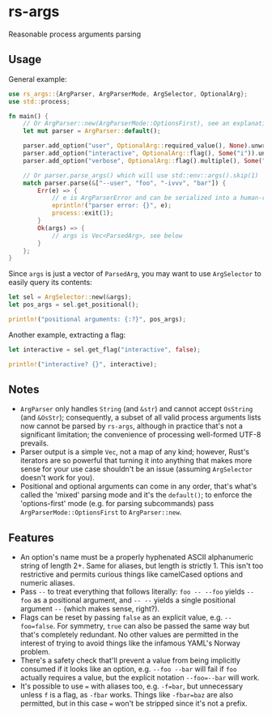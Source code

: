 # rs-args
Reasonable process arguments parsing

## Usage
General example:
```rust
use rs_args::{ArgParser, ArgParserMode, ArgSelector, OptionalArg};
use std::process;

fn main() {
    // Or ArgParser::new(ArgParserMode::OptionsFirst), see an explanation below
    let mut parser = ArgParser::default();

    parser.add_option("user", OptionalArg::required_value(), None).unwrap();
    parser.add_option("interactive", OptionalArg::flag(), Some("i")).unwrap();
    parser.add_option("verbose", OptionalArg::flag().multiple(), Some("v")).unwrap();

    // Or parser.parse_args() which will use std::env::args().skip(1)
    match parser.parse(&["--user", "foo", "-ivvv", "bar"]) {
        Err(e) => {
            // e is ArgParserError and can be serialized into a human-readable message
            eprintln!("parser error: {}", e);
            process::exit(1);
        }
        Ok(args) => {
            // args is Vec<ParsedArg>, see below
        }
    };
}
```

Since `args` is just a vector of `ParsedArg`, you may want to use `ArgSelector` to easily query its contents:
```rust
let sel = ArgSelector::new(&args);
let pos_args = sel.get_positional();

println!("positional arguments: {:?}", pos_args);
```

Another example, extracting a flag:
```rust
let interactive = sel.get_flag("interactive", false);

println!("interactive? {}", interactive);
```

## Notes
* `ArgParser` only handles `String` (and `&str`) and cannot accept `OsString` (and `&OsStr`); consequently, a subset of all valid process arguments lists now cannot be parsed by `rs-args`, although in practice that's not a significant limitation; the convenience of processing well-formed UTF-8 prevails.
* Parser output is a simple `Vec`, not a map of any kind; however, Rust's iterators are so powerful that turning it into anything that makes more sense for your use case shouldn't be an issue (assuming `ArgSelector` doesn't work for you).
* Positional and optional arguments can come in any order, that's what's called the 'mixed' parsing mode and it's the `default()`; to enforce the 'options-first' mode (e.g. for parsing subcommands) pass `ArgParserMode::OptionsFirst` to `ArgParser::new`.

## Features
* An option's name must be a properly hyphenated ASCII alphanumeric string of length 2+. Same for aliases, but length is strictly 1. This isn't too restrictive and permits curious things like camelCased options and numeric aliases.
* Pass `--` to treat everything that follows literally: `foo -- --foo` yields `--foo` as a positional argument, and `-- --` yields a single positional argument `--` (which makes sense, right?).
* Flags can be reset by passing `false` as an explicit value, e.g. `--foo=false`. For symmetry, `true` can also be passed the same way but that's completely redundant. No other values are permitted in the interest of trying to avoid things like the infamous YAML's Norway problem.
* There's a safety check that'll prevent a value from being implicitly consumed if it looks like an option, e.g. `--foo --bar` will fail if `foo` actually requires a value, but the explicit notation `--foo=--bar` will work.
* It's possible to use `=` with aliases too, e.g. `-f=bar`, but unnecessary unless `f` is a flag, as `-fbar` works. Things like `-fbar=baz` are also permitted, but in this case `=` won't be stripped since it's not a prefix.
